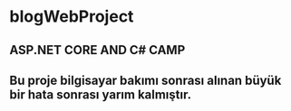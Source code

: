 # blogWebProject
ASP.NET CORE AND C# CAMP 
---------------------------------------------------------------------------------
Bu proje bilgisayar bakımı sonrası alınan büyük bir hata sonrası yarım kalmıştır.
---------------------------------------------------------------------------------
